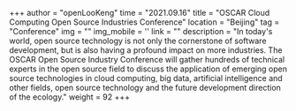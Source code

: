 +++ 
author = "openLooKeng"
time = "2021.09.16" 
title = "OSCAR Cloud Computing Open Source Industries Conference" 
location = "Beijing" 
tag = "Conference"
img = "" 
img_mobile = ''
link = ""
description = "In today's world, open source technology is not only the cornerstone of software development, but is also having a profound impact on more industries. The OSCAR Open Source Industry Conference will gather hundreds of technical experts in the open source field to discuss the application of emerging open source technologies in cloud computing, big data, artificial intelligence and other fields, open source technology and the future development direction of the ecology."
weight = 92
+++
